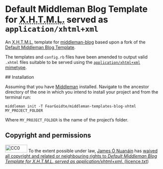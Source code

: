 # Default Middleman Blog Template for <abbr title="eXtensible Hypertext Mark-up Language">X.H.T.M.L.</abbr> served as `application/xhtml+xml`

An <abbr title="eXtensible Hypertext Mark-up Language">X.H.T.M.L.</abbr> template for [middleman-blog]() based upon a fork of the [Default Middleman Blog Template](https://github.com/middleman/middleman-templates-blog).

The templates and `config.rb` files have been amended to output valid `.xhtml` files suitable to be served using the [`application/xhtml+xml` mimetype](https://www.w3.org/TR/xhtml-media-types/#application-xhtml-xml).

## Installation

Assuming that you have [Middleman](https://middlemanapp.com) installed. Navigate to the ancestor directory of the one in which you intend to install your project and from the terminal run:

`middleman init -T FearGoidte/middleman-templates-blog-xhtml MY_PROJECT_FOLDER`

Where `MY_PROJECT_FOLDER` is the name of the project’s folder.

## Copyright and permissions

<img src="https://upload.wikimedia.org/wikipedia/commons/6/69/CC0_button.svg" alt="CC0" height="25" width="71" /></a> To the extent possible under law, <a rel="dc:publisher" href="https://github.com/FearGoidte/middleman-templates-blog-xhtml"><span property="dct:title">James Ó Nuanáin</span></a> has <a rel="license" href="http://creativecommons.org/publicdomain/zero/1.0/">waived all copyright and related or neighbouring rights to <cite property="dct:title">Default Middleman Blog Template for <abbr title="eXtensible Hypertext Mark-up Language">X.H.T.M.L.</abbr> served as application/xhtml+xml</cite>. ([licence.txt](licence.txt))